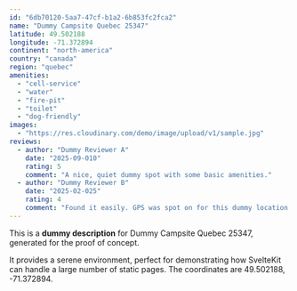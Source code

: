 ```yaml
---
id: "6db70120-5aa7-47cf-b1a2-6b853fc2fca2"
name: "Dummy Campsite Quebec 25347"
latitude: 49.502188
longitude: -71.372894
continent: "north-america"
country: "canada"
region: "quebec"
amenities:
  - "cell-service"
  - "water"
  - "fire-pit"
  - "toilet"
  - "dog-friendly"
images:
  - "https://res.cloudinary.com/demo/image/upload/v1/sample.jpg"
reviews:
  - author: "Dummy Reviewer A"
    date: "2025-09-010"
    rating: 5
    comment: "A nice, quiet dummy spot with some basic amenities."
  - author: "Dummy Reviewer B"
    date: "2025-02-025"
    rating: 4
    comment: "Found it easily. GPS was spot on for this dummy location."
---
```


This is a **dummy description** for Dummy Campsite Quebec 25347, generated for the proof of concept.

It provides a serene environment, perfect for demonstrating how SvelteKit can handle a large number of static pages. The coordinates are 49.502188, -71.372894.
